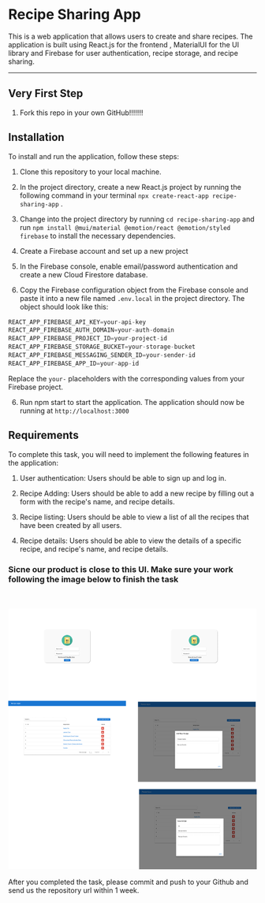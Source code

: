 # Recipe Sharing App

This is a web application that allows users to create and share recipes. The application is built using React.js for the frontend , MaterialUI for the UI library and Firebase for user authentication, recipe storage, and recipe sharing. 

---
## Very First Step

1. Fork this repo in your own GitHub!!!!!!! 


## Installation
To install and run the application, follow these steps:

1. Clone this repository to your local machine.

2. In the project directory, create a new React.js project by running the following command in your terminal ```npx create-react-app recipe-sharing-app``` .

3. Change into the project directory by running ```cd recipe-sharing-app``` and run ```npm install @mui/material @emotion/react @emotion/styled firebase``` to install the necessary dependencies.

4. Create a Firebase account and set up a new project

5. In the Firebase console, enable email/password authentication and create a new Cloud Firestore database.

6. Copy the Firebase configuration object from the Firebase console and paste it into a new file named ```.env.local``` in the project directory. The object should look like this:


```javascript
REACT_APP_FIREBASE_API_KEY=your-api-key
REACT_APP_FIREBASE_AUTH_DOMAIN=your-auth-domain
REACT_APP_FIREBASE_PROJECT_ID=your-project-id
REACT_APP_FIREBASE_STORAGE_BUCKET=your-storage-bucket
REACT_APP_FIREBASE_MESSAGING_SENDER_ID=your-sender-id
REACT_APP_FIREBASE_APP_ID=your-app-id
```
Replace the ```your-``` placeholders with the corresponding values from your Firebase project.

6. Run npm start to start the application.
The application should now be running at ```http://localhost:3000```

## Requirements

To complete this task, you will need to implement the following features in the application:

1. User authentication: Users should be able to sign up and log in.

2. Recipe Adding: Users should be able to add a new recipe by filling out a form with the recipe's name, and recipe details.

3. Recipe listing: Users should be able to view a list of all the recipes that have been created by all users.

4. Recipe details: Users should be able to view the details of a specific recipe, and recipe's name, and recipe details.


### Sicne our product is close to this UI. Make sure your work following the image below to finish the task
\
\
![UI Demo](ui.png "UI Demo")


After you completed the task, please commit and push to your Github and send us the repository url within 1 week.
